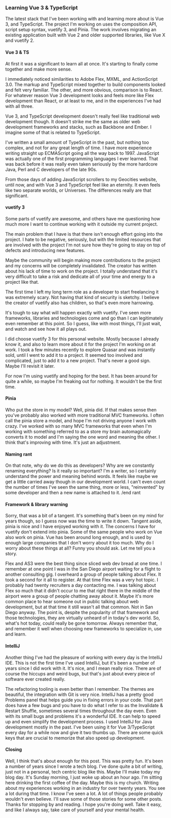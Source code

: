 ### Learning Vue 3 & TypeScript
The latest stack that I've been working with and learning more about is Vue 3,
and TypeScript. The project I'm working on uses the composition API, script setup
syntax, vuetify 3, and Pinia. The work involves migrating an existing application
built with Vue 2 and older supported libraries, like Vue X and vuetify 2. 

#### Vue 3 & TS

At first it was a significant to learn all at once. It's starting to finally come
together and make more sense.

I immediately noticed similarities to Adobe Flex, MXML, and ActionScript 3.0. The
markup and TypeScript mixed together to build components looked and felt very
familiar. The other, and more obvious, comparison is to React. For whatever reason
Vue 3 development looks and feels more like Flex development than React, or at
least to me, and in the experiences I've had with all three.

Vue 3, and TypeScript development doesn't really feel like traditional web 
development though. It doesn't strike me the same as older web development
frameworks and stacks, such as Backbone and Ember. I imagine some of that is 
related to TypeScript.

I've written a small amount of TypeScript in the past, but nothing too complex,
and not for any great length of time. I have more experience writing straight up
ECMAScript going all the way back to 1997. JavaScript was actually one of the first
programming languages I ever learned. That was back before it was really even taken
seriously by the more hardcore Java, Perl and C developers of the late 90s. 

From those days of adding JavaScript scrollers to my Geocities website, until now, 
and with Vue 3 and TypeScript feel like an eternity. It even feels like two separate
worlds, or Universes. The differences really are that significant.

#### vuetify 3
Some parts of vuetify are awesome, and others have me questioning how much more I 
want to continue working with it outside my current project. 

The main problem 
that I have is that there isn't enough effort going into the project. I hate to be
negative, seriously, but with the limited resources that are involved with the 
project I'm not sure how they're going to stay on top of defects and introducing 
new features. 

Maybe the community will begin making more contributions to the 
project and my concerns will be completely invalidated. The creator has written
about his lack of time to work on the project. I totally understand that it's
very difficult to take a risk and dedicate all of your time and energy to a project
like that. 

The first time I left my long term role as a developer to start freelancing
it was extremely scary. Not having that kind of security is sketchy. I believe the
creator of vuetify also has children, so that's even more harrowing. 

It's tough to
say what will happen exactly with vuetify. I've seen more frameworks, libraries and
technologies come and go than I can legitimately even remember at this point. So
I guess, like with most things, I'll just wait, and watch and see how it all plays 
out. 

I did choose vuetify 3 for this personal website. Mostly because I already know
it, and also to learn more about it for the project I'm working on at work. I took
a few minutes recently to explore Quasar and was instantly sold, until I went to add
it to a project. It seemed too involved and complicated, just to add it to a new
project. That's never a good sign. Maybe I'll revisit it later. 

For now I'm using
vuetify and hoping for the best. It has been around for quite a while, so maybe I'm
freaking out for nothing. It wouldn't be the first time.

#### Pinia
Who put the store in my model? Well, pinia did. If that makes sense then you've
probably also worked with more traditional MVC frameworks. I often call the pinia
store a model, and hope I'm not driving anyone I work with crazy. I've worked with
so many MVC frameworks that even when I'm working with something referred to as a 
store my brain automagically converts it to model and I'm saying the one word and
meaning the other. I think that's improving with time. It's just an adjustment.

#### Naming rant
On that note, why do we do this as developers? Why are we constantly renaming 
everything? Is it really so important? I'm a writer, so I certainly understand the
power and meaning behind words. It feels like maybe we get a little carried away
though in our development world. I can't even count the number of times I've seen
the same thing, more or less, "reinvented" by some developer and then a new name
is attached to it. /end rant

#### Framework & library warning
Sorry, that was a bit of a tangent. It's something that's been on my mind for years
though, so I guess now was the time to write it down. Tangent aside, pinia is nice 
and I have enjoyed working with it. The concerns I have for vuetify don't extend
into pinia. Some of the same people who work on Vue also work on pinia. Vue has
been around long enough, and is used by enough large companies that I don't worry
about it too much. Why do I worry about these things at all? Funny you should ask.
Let me tell you a story.

Flex and AS3 were the best thing since sliced web dev bread at one time. I remember
at one point I was in the San Diego airport waiting for a flight to another 
consulting gig. I overheard a group of people talking about Flex. It took a second
for it all to register. At that time Flex was a very hot topic. I probably had 
twenty recruiters a day contacting me. I was talking about Flex so much that it 
didn't occur to me that right there in the middle of the airport were a group of
people chatting away about it. Maybe it's more common place to hear someone out
in public talking about web development, but at that time it still wasn't all that
common. Not in San Diego anyway. The point is, despite the popularity of that
framework and those technologies, they are virtually unheard of in today's dev
world. So, what's hot today, could really be gone tomorrow. Always remember that,
and remember it well when choosing new frameworks to specialize in, use and learn.

#### IntelliJ
Another thing I've had the pleasure of working with every day is the IntelliJ IDE.
This is not the first time I've used IntelliJ, but it's been a number of years 
since I did work with it. It's nice, and I mean really nice. There are of course
the hiccups and weird bugs, but that's just about every piece of software ever
created really. 

The refactoring tooling is even better than I remember. The themes are beautiful, 
the integration with Git is very nice. IntelliJ has a pretty good Problems panel
that helps guide you in fixing errors in your code. That part does have a few bugs
and you have to do what I refer to as the Invalidate & Restart Shuffle, sometimes
several times throughout the day even. Even with its small bugs and problems it's
a wonderful IDE. It can help to speed up and even simplify the development process.
I used IntelliJ for Java development mostly in the past. I've been using it for
Vue 3/TypeScript every day for a while now and give it two thumbs up. There are
some quick keys that are crucial to memorize that also speed up development.

#### Closing
Well, I think that's about enough for this post. This was pretty fun. It's been a 
number of years since I wrote a tech blog. I've done quite a bit of writing, just
not in a personal, tech centric blog like this. Maybe I'll make today my blog day.
It's Sunday morning, I just woke up about an hour ago. I'm sitting here drinking 
the first coffee of the day. Maybe this is my church. Writing about my experiences
working in an industry for over twenty years. You see a lot during that time. I
know I've seen a lot. A lot of things people probably wouldn't even believe. I'll
save some of those stories for some other posts. Thanks for stopping by and reading.
I hope you're doing well. Take it easy, and like I always say, take care of yourself
and your mental health.